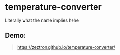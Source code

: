 # temperature-converter
Literally what the name implies hehe

## Demo: 
> https://zeztron.github.io/temperature-converter/
